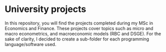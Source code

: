 # University projects
In this repository, you will find the projects completed during my MSc in Economics and Finance.
These projects cover topics such as micro and macro econometrics, and macroeconomic models (RBC and DSGE).
For the sake of clarity, I decided to create a sub-folder for each programming language/software used.